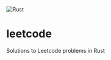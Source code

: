 ![Rust](https://github.com/ldemouy/leetcode/workflows/Rust/badge.svg)
# leetcode
Solutions to Leetcode problems in Rust
